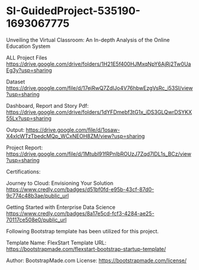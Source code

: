 # SI-GuidedProject-535190-1693067775
Unveiling the Virtual Classroom: An In-depth Analysis of the Online Education System

ALL Project Files https://drive.google.com/drive/folders/1H21E5f400HJMxqNpY6AjRj2Tw0UaEg3y?usp=sharing

Dataset https://drive.google.com/file/d/17ejRwQ7ZdlJo4V76hbwEzgVsRc_i53SI/view?usp=sharing

Dashboard, Report and Story Pdf: https://drive.google.com/drive/folders/1dYFDmebf3tG1x_iDS3GLQwrDSYKX55Lx?usp=sharing

Output: https://drive.google.com/file/d/1osaw-X4xIcWTzTbedcMQp_WCxNEOH8ZM/view?usp=sharing

Project Report: https://drive.google.com/file/d/1Mtubl91fRPnIbROUzJ7Zqd7IDL1s_BCz/view?usp=sharing

Certifications:

Journey to Cloud: Envisioning Your Solution https://www.credly.com/badges/d51bf0fd-e95b-43cf-87d0-9c774c48b3ae/public_url

Getting Started with Enterprise Data Science https://www.credly.com/badges/8a17e5cd-fcf3-4284-ae25-70117ce508e0/public_url

Following Bootstrap template has been utilized for this project.

Template Name: FlexStart Template URL: https://bootstrapmade.com/flexstart-bootstrap-startup-template/ 

Author: BootstrapMade.com License: https://bootstrapmade.com/license/
